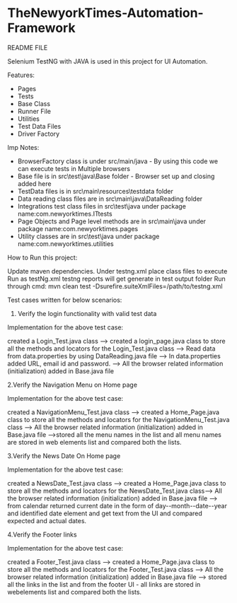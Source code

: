 # TheNewyorkTimes-Automation-Framework
README FILE

Selenium TestNG with JAVA is used in this project for UI Automation.

Features:
* Pages
* Tests
* Base Class
* Runner File
* Utilities
* Test Data Files
* Driver Factory

Imp Notes:

* BrowserFactory class is under src/main/java - By using this code we can execute tests in Multiple browsers
* Base file is in src\test\java\Base folder - Browser set up and closing added here
* TestData files is in src\main\resources\testdata folder
* Data reading class files are in src\main\java\DataReading folder
* Integrations test class files in src\test\java  under package name:com.newyorktimes.ITtests 
* Page Objects and Page level methods are in src\main\java under package name:com.newyorktimes.pages
* Utility classes are in src\test\java under package name:com.newyorktimes.utilities

How to Run this project:

Update maven dependencies.
Under testng.xml place class files to execute
Run as testNg.xml 
testng reports will get generate in test output folder 
Run through cmd: mvn clean test -Dsurefire.suiteXmlFiles=/path/to/testng.xml

Test cases written for below scenarios:

1. Verify the login functionality with valid test data

Implementation for the above test case:

created a Login_Test.java class --> created a login_page.java class to store all the methods and locators for the Login_Test.java class --> Read data from data.properties by using DataReading.java file --> In data.properties added URL, email id and password. --> All the browser related information (initialization) added in Base.java file

2.Verify the Navigation Menu on Home page

Implementation for the above test case:

created a NavigationMenu_Test.java class --> created a Home_Page.java class to store all the methods and locators for the NavigationMenu_Test.java class --> All the browser related information (initialization) added in Base.java file -->stored all the menu names in the list and all menu names are stored in web elements list and compared both the lists.

3.Verify the News Date On Home page

Implementation for the above test case:

created a NewsDate_Test.java class --> created a Home_Page.java class to store all the methods and locators for the NewsDate_Test.java class--> All the browser related information (initialization) added in Base.java file --> from calendar returned current date in the form of day--month--date--year and identified date element and get text from the UI and compared expected and actual dates.

4.Verify the Footer links

Implementation for the above test case:

created a Footer_Test.java class --> created a Home_Page.java class to store all the methods and locators for the Footer_Test.java class --> All the browser related information (initialization) added in Base.java file --> stored all the links in the list and from the footer UI - all links are stored in webelements list and compared both the lists. 

